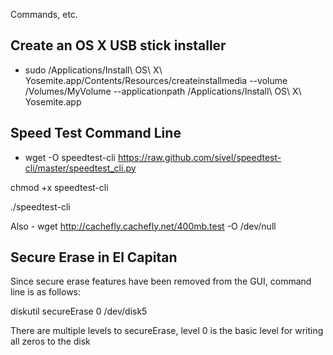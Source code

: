 Commands, etc.

## Create an OS X USB stick installer
- sudo /Applications/Install\ OS\ X\ Yosemite.app/Contents/Resources/createinstallmedia --volume /Volumes/MyVolume --applicationpath /Applications/Install\ OS\ X\ Yosemite.app

## Speed Test Command Line

- wget -O speedtest-cli https://raw.github.com/sivel/speedtest-cli/master/speedtest_cli.py

chmod +x speedtest-cli

./speedtest-cli

Also - wget http://cachefly.cachefly.net/400mb.test -O /dev/null

## Secure Erase in El Capitan
Since secure erase features have been removed from the GUI, command line is as follows:

diskutil secureErase 0 /dev/disk5

There are multiple levels to secureErase, level 0 is the basic level for writing all zeros to the disk
